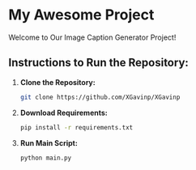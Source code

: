 # My Awesome Project

Welcome to Our Image Caption Generator Project!

## Instructions to Run the Repository:

1. **Clone the Repository:**
   ```bash
   git clone https://github.com/XGavinp/XGavinp
2. **Download Requirements:**
   ```bash
   pip install -r requirements.txt
3. **Run Main Script:**
   ```bash
   python main.py